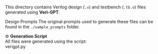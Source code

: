 This directory contains Verilog design (`.v`) and testbench (`.tb.v`) files generated using **Veri-GPT**.

Design Prompts 
The original prompts used to generate these files can be found in the `./sample_prompts` folder.

⚙️ **Generation Script**  
All files were generated using the script:  
verigpt.py
